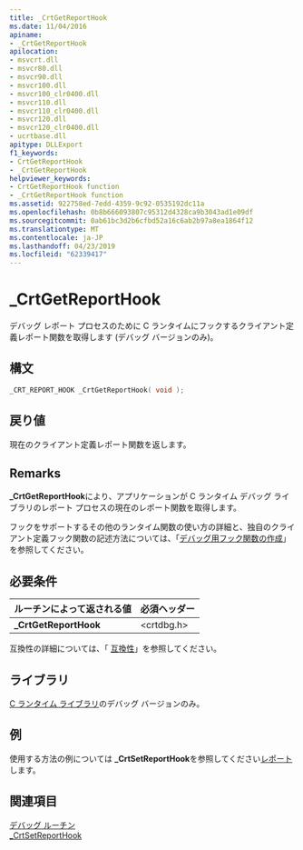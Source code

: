 ```yaml
---
title: _CrtGetReportHook
ms.date: 11/04/2016
apiname:
- _CrtGetReportHook
apilocation:
- msvcrt.dll
- msvcr80.dll
- msvcr90.dll
- msvcr100.dll
- msvcr100_clr0400.dll
- msvcr110.dll
- msvcr110_clr0400.dll
- msvcr120.dll
- msvcr120_clr0400.dll
- ucrtbase.dll
apitype: DLLExport
f1_keywords:
- CrtGetReportHook
- _CrtGetReportHook
helpviewer_keywords:
- CrtGetReportHook function
- _CrtGetReportHook function
ms.assetid: 922758ed-7edd-4359-9c92-0535192dc11a
ms.openlocfilehash: 0b8b666093807c95312d4328ca9b3043ad1e09df
ms.sourcegitcommit: 0ab61bc3d2b6cfbd52a16c6ab2b97a8ea1864f12
ms.translationtype: MT
ms.contentlocale: ja-JP
ms.lasthandoff: 04/23/2019
ms.locfileid: "62339417"
---
```

# <a name="crtgetreporthook"></a>_CrtGetReportHook

デバッグ レポート プロセスのために C ランタイムにフックするクライアント定義レポート関数を取得します (デバッグ バージョンのみ)。

## <a name="syntax"></a>構文

```C
_CRT_REPORT_HOOK _CrtGetReportHook( void );
```

## <a name="return-value"></a>戻り値

現在のクライアント定義レポート関数を返します。

## <a name="remarks"></a>Remarks

**_CrtGetReportHook**により、アプリケーションが C ランタイム デバッグ ライブラリのレポート プロセスの現在のレポート関数を取得します。

フックをサポートするその他のランタイム関数の使い方の詳細と、独自のクライアント定義フック関数の記述方法については、「[デバッグ用フック関数の作成](/visualstudio/debugger/debug-hook-function-writing)」を参照してください。

## <a name="requirements"></a>必要条件

|ルーチンによって返される値|必須ヘッダー|
|-------------|---------------------|
|**_CrtGetReportHook**|\<crtdbg.h>|

互換性の詳細については、「 [互換性](../../c-runtime-library/compatibility.md)」を参照してください。

## <a name="libraries"></a>ライブラリ

[C ランタイム ライブラリ](../../c-runtime-library/crt-library-features.md)のデバッグ バージョンのみ。

## <a name="example"></a>例

使用する方法の例については **_CrtSetReportHook**を参照してください[レポート](https://github.com/Microsoft/VCSamples/tree/master/VC2010Samples/crt/report)します。

## <a name="see-also"></a>関連項目

[デバッグ ルーチン](../../c-runtime-library/debug-routines.md)<br/>
[_CrtSetReportHook](crtsetreporthook.md)<br/>
